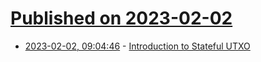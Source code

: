 # [Published on 2023-02-02](index.md)

* [2023-02-02, 09:04:46](https://news.ycombinator.com/item?id=34624033) - [Introduction to Stateful UTXO](https://medium.com/@alephium/an-introduction-to-the-stateful-utxo-model-8de3b0f76749)
